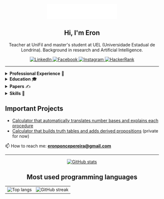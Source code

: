 <p align="center">
  <img src="images/header.svg" alt="Header - Eron Ponce Pereira" />
</p>

<h2 align="center">Hi, I'm Eron</h2>
<p align="center">
  Teacher at UniFil and master's student at UEL (Universidade Estadual de Londrina). Background in research and Artificial Intelligence.
</p>

<p align="center">
  <a href="https://linkedin.com/in/eron-pereira-95285b213">
    <img src="https://raw.githubusercontent.com/rahuldkjain/github-profile-readme-generator/master/src/images/icons/Social/linked-in-alt.svg" alt="LinkedIn" width="36" height="36" />
  </a>
  <a href="https://fb.com/eronpp.ponce">
    <img src="https://raw.githubusercontent.com/rahuldkjain/github-profile-readme-generator/master/src/images/icons/Social/facebook.svg" alt="Facebook" width="36" height="36" />
  </a>
  <a href="https://instagram.com/eronponce">
    <img src="https://raw.githubusercontent.com/rahuldkjain/github-profile-readme-generator/master/src/images/icons/Social/instagram.svg" alt="Instagram" width="36" height="36" />
  </a>
  <a href="https://www.hackerrank.com/eronponcepereira">
    <img src="https://raw.githubusercontent.com/rahuldkjain/github-profile-readme-generator/master/src/images/icons/Social/hackerrank.svg" alt="HackerRank" width="36" height="36" />
  </a>
</p>

---

<details>
<summary><strong>Professional Experience</strong> 💼</summary>

- <strong>University Professor at UniFil (2025 - today)</strong> 🏫  
  - Full time Professor

- <strong>Full-time Researcher at UniFil (2021 - 2024)</strong> 🏢  
  - Member of the AI Research Group at UniFil 📈

- <strong>Student Tutor at UniFil (2021 - 2024)</strong> 🏭  
  - Londrinense Tech:  
    - <a href="https://drive.google.com/file/d/1SohzZWTXVnCnegqn8Qa8_OtF3dzDJ34V/view?usp=sharing">2021</a>  
    - <a href="https://drive.google.com/file/d/1ng3aHWmVBX5HUBvt5N4aWIjGa1rgFZJB/view?usp=sharing">2022</a>  
    - <a href="https://drive.google.com/drive/folders/10BtnMdltCvjnEu6A7XxuGU3vtFMnK0Ea?usp=drive_link">2023</a>  
  - Pensamento Computacional:  
    - <a href="https://drive.google.com/file/d/1x4HGdOad4W2GYYNEl8nt4YDgWN00BYWs/view?usp=sharing">2022</a>  
    - <a href="https://drive.google.com/file/d/1HGWeuxY5UUlqPVBuUdNzOg_XS1z9LJUC/view?usp=sharing">2023</a>  
  - Presenting Technological Partnerships at UniFil
</details>

<details>
<summary><strong> Education</strong> 🎓</summary>

- Graduated in Computer Science at UniFil (2021 - 2024) 🎓  
- CPRE Foundation Level - IREB, Germany  
- Certified Google Student Tutor since 2018 💻  
- English Reading Proficiency Exam by the Federal University of Santa Catarina  
- Academic award in Computer Science Graduation 2025 grade 93.82, UniFil  
- Second place in 2024 GreenTech Hackathon of sustainability 🍀  
- Winner of 2024 Geros +50 Senior Healthcare Hackathon 🧓  
- Winner of 2023 Contability Hackathon at Sescap 🥂  
- Winner of 2023 Development Marathon InTech on Artificial Intelligence
- Third place in 2022 Tourism Hackathon 🏆
- Winner of 2021 Tourism Hackathon 🎉  

</details>

<details>
<summary><strong>Papers</strong> ✍</summary>

- Learning to Explain Cyberattacks: Insights from Random Forest and Decision Predicate Graphs - IN PROGRESS  
- <a href="http://periodicos.unifil.br/index.php/rev_teologica/article/view/3381">Networked Gospel: Technologies, Algorithms and Evangelical Growth in Brazil</a>  
- <a href="http://periodicos.unifil.br/index.php/Revistateste/article/view/3254">Content Analysis in Relation to the Application of Artificial Intelligence in CRM</a>  
- <a href="http://publicacoes.unifil.br/index.php/eventos/article/view/3078/2842">AI in Agribusiness using Deep Learning for Disease Identification</a>  
- <a href="http://periodicos.unifil.br/index.php/Revistateste/article/view/2831">The Use of Programming in a Mathematical Logic Course</a>  
- <a href="http://periodicos.unifil.br/index.php/Revistateste/article/view/2831">The New Way of Being Church: The Metaverse and Virtual Celebrations</a>  
- <a href="http://periodicos.unifil.br/index.php/Revistateste/article/view/2802">Hyper-heuristic Based on Multi-armed Bandits for FJSSP</a>
</details>

<details>
<summary><strong>Skills</strong> 🧩</summary>

- English fluent  
- Web Developer 💻  
- Python for AI  
- Logical Thinking 🔢  
- Pedagogy 👨‍🏫
</details>

## Important Projects
- <a href="https://github.com/Eronponce/calculadora-sistema-de-numeracao">Calculator that automatically translates number bases and explains each procedure</a>
- <a href="https://github.com/LeonardoRochaLima/calculadora-tabela-verdade">Calculator that builds truth tables and adds derived propositions</a> (private for now)

📫 How to reach me: <strong>eronponcepereira@gmail.com</strong>

---

<p align="center">
  <a href="https://github.com/anuraghazra/github-readme-stats">
    <img height="170" src="https://github-readme-stats.vercel.app/api?username=eronponce&show_icons=true&theme=tokyonight" alt="GitHub stats" />
  </a>
</p>

<h2 align="center">Most used programming languages</h2>

<table align="center">
  <tr>
    <td>
      <img src="https://github-readme-stats.vercel.app/api/top-langs?username=eronponce&show_icons=true&locale=en&layout=compact&theme=tokyonight&hide=javascript,html,c%2B%2B,css" alt="Top langs" />
    </td>
    <td>
      <img src="https://github-readme-streak-stats.herokuapp.com/?user=eronponce&theme=tokyonight" alt="GitHub streak" />
    </td>
  </tr>
</table>
